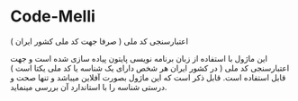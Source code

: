 # Code-Melli
اعتبارسنجی کد ملی ( صرفا جهت کد ملی کشور ایران )

این ماژول با استفاده از زبان برنامه نویسی پایتون پیاده سازی شده است و جهت اعتبارسنجی کد ملی ( در کشور ایران هر شخص دارای یک شناسه یا کد ملی یکتا است ) قابل استفاده است.
قابل ذکر است که این ماژول بصورت آفلاین میباشد و تنها صحت و درستی شناسه را با استاندارد آن بررسی مینماید.
